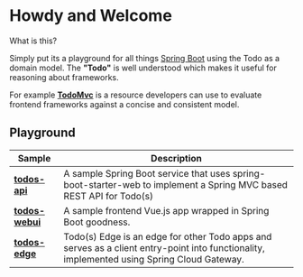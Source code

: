 # Howdy and Welcome

What is this?  

Simply put its a playground for all things [Spring Boot](http://spring.io/projects/spring-boot) using the Todo as a domain model. The **"Todo"** is well understood which makes it useful for reasoning about frameworks.

For example [**TodoMvc**](http://todomvc.com) is a resource developers can use to evaluate frontend frameworks against a concise and consistent model.

## Playground

Sample | Description
------------ | -------------
[__todos-api__](/todos-api) | A sample Spring Boot service that uses spring-boot-starter-web to implement a Spring MVC based REST API for Todo(s)
[__todos-webui__](/todos-webui) | A sample frontend Vue.js app wrapped in Spring Boot goodness.
[__todos-edge__](/todos-edge) | Todo(s) Edge is an edge for other Todo apps and serves as a client entry-point into functionality, implemented using Spring Cloud Gateway.
